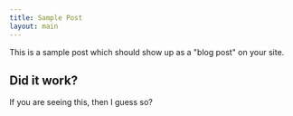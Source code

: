 ```yaml
---
title: Sample Post
layout: main
---
```


This is a sample post which should show up as a "blog post" on your site.

## Did it work?

If you are seeing this, then I guess so?
